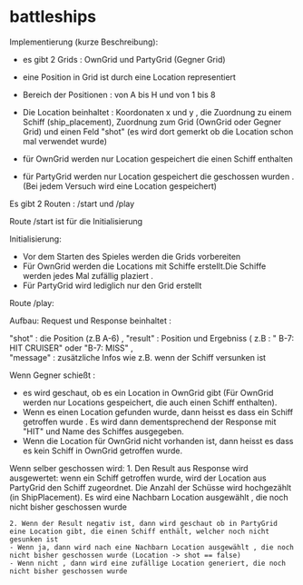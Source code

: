 # battleships

Implementierung (kurze Beschreibung):

- es gibt 2 Grids : OwnGrid und PartyGrid (Gegner Grid)
- eine Position in Grid ist durch eine Location representiert
- Bereich der Positionen : von A bis H und von 1 bis 8 
- Die Location beinhaltet : Koordonaten x und y , die Zuordnung zu einem Schiff (ship_placement), Zuordnung zum Grid (OwnGrid oder Gegner Grid) und einen Feld "shot" (es wird dort gemerkt ob die Location schon mal verwendet wurde)

- für OwnGrid werden nur Location gespeichert die einen Schiff enthalten
- für PartyGrid werden nur Location gespeichert die geschossen wurden . (Bei jedem Versuch wird eine Location gespeichert)

Es gibt 2 Routen : /start und /play

Route /start ist für die Initialisierung

Initialisierung:
- Vor dem Starten des Spieles werden die Grids vorbereiten
- Für OwnGrid werden die Locations mit Schiffe erstellt.Die Schiffe werden jedes Mal zufällig plaziert .
- Für PartyGrid wird lediglich nur den Grid erstellt

Route /play: 

Aufbau:
 Request und Response beinhaltet : 
 
 "shot" : die Position (z.B A-6) , 
 "result" : Position und Ergebniss ( z.B : " B-7: HIT CRUISER"  oder "B-7: MISS" ,  
 "message" : zusätzliche Infos wie z.B. wenn der Schiff versunken ist

Wenn Gegner schießt :
  - es wird geschaut, ob es ein Location in OwnGrid gibt (Für OwnGrid werden nur Locations gespeichert, die auch einen Schiff enthalten).
  - Wenn es einen Location gefunden wurde,  dann heisst es dass ein Schiff getroffen wurde . Es wird dann dementsprechend der Response mit "HIT" und Name des Schiffes ausgegeben.
  - Wenn die Location für OwnGrid nicht vorhanden ist, dann heisst es dass es kein Schiff in OwnGrid getroffen wurde.
  
  Wenn selber geschossen wird:
    1. Den Result aus Response wird ausgewertet: wenn ein Schiff getroffen wurde, wird der Location aus PartyGrid den Schiff zugeordnet. Die Anzahl der Schüsse wird hochgezählt (in ShipPlacement). 
    Es wird eine Nachbarn Location ausgewählt , die noch nicht bisher geschossen wurde
    
    2. Wenn der Result negativ ist, dann wird geschaut ob in PartyGrid eine Location gibt, die einen Schiff enthält, welcher noch nicht gesunken ist
    - Wenn ja, dann wird nach eine Nachbarn Location ausgewählt , die noch nicht bisher geschossen wurde (Location -> shot == false)
    - Wenn nicht , dann wird eine zufällige Location generiert, die noch nicht bisher geschossen wurde 
    
    
   
  
  
